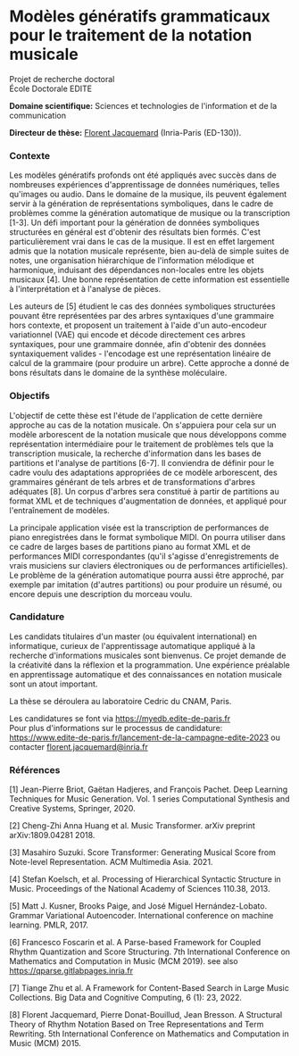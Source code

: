 # Modèles génératifs grammaticaux pour le traitement de la notation musicale

Projet de recherche doctoral  
École Doctorale EDITE

**Domaine scientifique:** Sciences et technologies de l'information et de la communication

**Directeur de thèse:** [Florent Jacquemard](https://jacquema.gitlabpages.inria.fr) (Inria-Paris (ED-130)). 

### Contexte

Les modèles génératifs profonds ont été appliqués avec succès dans de nombreuses expériences d'apprentissage de données numériques, telles qu'images ou  audio.
Dans le domaine de la musique, ils peuvent également servir à la génération de représentations symboliques, dans le cadre de problèmes comme la génération automatique de musique ou la transcription [1-3]. Un défi important pour la génération de données symboliques structurées en général est d'obtenir des résultats bien formés.
C'est particulièrement vrai dans le cas de la musique. Il est en effet largement admis que la notation musicale représente, bien au-delà de simple suites de notes, une organisation hiérarchique de l'information mélodique et harmonique, induisant des dépendances non-locales entre les objets musicaux [4]. Une bonne représentation de cette information est essentielle à l'interprétation et à l'analyse de pièces.

Les auteurs de [5] étudient le cas des données symboliques structurées pouvant être représentées par des arbres syntaxiques d'une grammaire hors contexte, et proposent un traitement à l'aide d'un auto-encodeur variationnel (VAE) qui encode et décode directement ces arbres syntaxiques, pour une grammaire donnée, afin d'obtenir des données syntaxiquement valides - l'encodage est une représentation linéaire de calcul de la grammaire (pour produire un arbre). Cette approche a donné de bons résultats dans le domaine de la synthèse moléculaire.

### Objectifs

L'objectif de cette thèse est l'étude de l'application de cette dernière approche au cas de la notation musicale.
On s'appuiera pour cela sur un modèle arborescent de la notation musicale que nous développons comme représentation intermédiaire pour le traitement de problèmes tels que la transcription musicale, la recherche d'information dans les bases de partitions et l'analyse de partitions [6-7].
Il conviendra de définir pour le cadre voulu des adaptations appropriées de ce modèle arborescent, des grammaires générant de tels arbres et de transformations d'arbres adéquates [8]. Un corpus d'arbres sera constitué à partir de partitions au format XML et de techniques d'augmentation de données, et appliqué pour l'entraînement de modèles.

La principale application visée est la transcription de performances de piano enregistrées dans le format symbolique MIDI. On pourra utiliser dans ce cadre de larges bases de partitions piano au format XML et de performances MIDI correspondantes (qu'il s'agisse d'enregistrements de vrais musiciens sur claviers électroniques ou de performances artificielles). Le problème de la génération automatique pourra aussi être approché, par exemple par imitation (d'autres partitions) ou pour produire un résumé, ou encore depuis une description du morceau voulu.

### Candidature

Les candidats titulaires d'un master (ou équivalent international) en informatique, curieux de l'apprentissage automatique appliqué à la recherche d'informations musicales sont bienvenus. Ce projet demande de la créativité dans la réflexion et la programmation. Une expérience préalable en apprentissage automatique et des connaissances en notation musicale sont un atout important.

La thèse se déroulera au laboratoire Cedric du CNAM, Paris.

Les candidatures se font via https://myedb.edite-de-paris.fr  
Pour plus d'informations sur le processus de candidature:  
https://www.edite-de-paris.fr/lancement-de-la-campagne-edite-2023
ou contacter florent.jacquemard@inria.fr

### Références

[1] Jean-Pierre Briot, Gaëtan Hadjeres, and François Pachet.
Deep Learning Techniques for Music Generation.
Vol. 1 series Computational Synthesis and Creative Systems, Springer, 2020.

[2] Cheng-Zhi Anna Huang et al.
Music Transformer.
arXiv preprint arXiv:1809.04281 2018.

[3] Masahiro Suzuki.
Score Transformer: Generating Musical Score from Note-level Representation.
ACM Multimedia Asia. 2021.

[4] Stefan Koelsch, et al.
Processing of Hierarchical Syntactic Structure in Music.
Proceedings of the National Academy of Sciences 110.38, 2013.

[5] Matt J. Kusner, Brooks Paige, and José Miguel Hernández-Lobato.
Grammar Variational Autoencoder.
International conference on machine learning. PMLR, 2017.

[6] Francesco Foscarin et al.
A Parse-based Framework for Coupled Rhythm Quantization and Score Structuring.
7th International Conference on Mathematics and Computation in Music (MCM 2019).
see also <https://qparse.gitlabpages.inria.fr>

[7] Tiange Zhu et al.
A Framework for Content-Based Search in Large Music Collections.
Big Data and Cognitive Computing, 6 (1): 23, 2022.

[8] Florent Jacquemard, Pierre Donat-Bouillud, Jean Bresson.
A Structural Theory of Rhythm Notation Based on Tree Representations and Term Rewriting.
5th International Conference on Mathematics and Computation in Music (MCM) 2015.